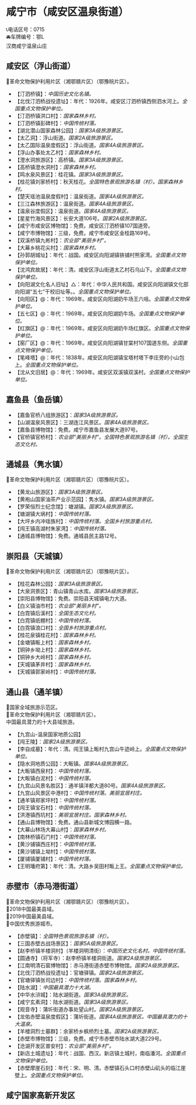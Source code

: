 # 咸宁市（咸安区温泉街道）  
📞电话区号：0715  
🚘车牌编号：鄂L  
汉商咸宁温泉山庄  

## 咸安区（浮山街道）  
🚩革命文物保护利用片区（湘鄂赣片区）（鄂豫皖片区）。   
* 【汀泗桥镇】：*中国历史文化名镇。*  
* 【北伐汀泗桥战役遗址】：年代：1926年。咸安区汀泗桥镇西侧泗水河上。*全国重点文物保护单位。*  
* 【汀泗桥镇洪口村】：*国家森林乡村。*  
* 【汀泗桥镇彭碑村】：*中国传统村落。*  
* 【湖北潜山国家森林公园】：*国家3A级旅游景区。*  
* 【太乙洞】：浮山街道。*国家2A级旅游景区。*  
* 【太乙国际温泉度假区】：浮山街道。*国家4A级旅游景区。*  
* 【浮山办事处太乙村】：*国家森林乡村。*  
* 【澄水洞旅游区】：高桥镇。*国家3A级旅游景区。*  
* 【高桥镇澄水洞村】：*国家森林乡村。*  
* 【鸣水泉风景区】：桂花镇。*国家3A级旅游景区。*  
* 【桂花镇刘家桥村】：秋天桂花。*全国特色景观旅游名镇（村）。国家森林乡村。*  
* 【楚天瑶池温泉度假村】：温泉街道。*国家4A级旅游景区。*  
* 【三江森林旅游区】：温泉街道。*国家4A级旅游景区。*  
* 【温泉谷度假区】：温泉街道。*国家4A级旅游景区。*  
* 【星星竹海风景区】：长安大道106号。*国家2A级旅游景区。*  
* 【咸宁市咸安区博物馆】：免费。咸安区汀泗桥镇107国道旁。   
* 【咸宁市博物馆】：三级，免费。咸宁市咸安区金桂路169号。   
* 【双溪桥镇九彬村】：*农业部“美丽乡村”。*  
* 【大幕乡桃花尖村】：*国家森林乡村。*  
* 【孙郭胡城址】：年代：战国。咸安区向阳湖镇铁铺村熊家湾。*全国重点文物保护单位。*  
* 【沈鸿宾故居】：年代：清。咸安区浮山街道太乙村石乌山下。*全国重点文物保护单位。*  
* 【向阳湖文化名人旧址】△：年代：中华人民共和国。咸安区向阳湖镇文化部向阳湖“五七”干校旧址等。。*全国重点文物保护单位。*      
* 【向阳区】@：年代：1969年。咸安区向阳湖奶牛场王六咀。*全国重点文物保护单位。*  
* 【五七区】@：年代：1969年。咸安区向阳湖奶牛场。*全国重点文物保护单位。*  
* 【红旗区】@：年代：1969年。咸安区向阳湖奶牛场红旗区。*全国重点文物保护单位。*  
* 【窑厂区】@：年代：1969年。咸安区向阳湖镇甘棠村107国道东侧。*全国重点文物保护单位。*  
* 【笔峰塔】@：年代：1838年。咸安区向阳湖镇宝塔村塔下李庄旁的小山包上。*全国重点文物保护单位。*  
* 【沈从文旧居】@：年代：1969年。咸安区双溪镇双溪村。*全国重点文物保护单位。*  

## 嘉鱼县（鱼岳镇）  
* 【嘉鱼官桥八组旅游区】：*国家3A级旅游景区。*  
* 【山湖温泉风景区】：三湖连江风景区。*国家4A级旅游景区。*  
* 【嘉鱼县博物馆】：免费。咸宁市嘉鱼县发展大道97号。   
* 【官桥镇官桥村】：*农业部“美丽乡村”。全国特色景观旅游名镇（村）。全国生态文化村。*  

## 通城县（隽水镇）  
🚩革命文物保护利用片区（湘鄂赣片区）（鄂豫皖片区）。   
* 【黄龙山旅游区】：*国家3A级旅游景区。*  
* 【黄袍山国家油茶产业示范园】：隽水镇。*国家3A级旅游景区。*  
* 【罗荣恒烈士纪念馆】：塘湖镇。*国家2A级旅游景区。*  
* 【塘湖镇大埚村】：*中国传统村落。*  
* 【大坪乡内冲瑶族村】：*中国传统村落。全国乡村旅游重点村。*  
* 【闯王镇高湖村朱家湾】：*中国传统村落。*  
* 【通城县博物馆】：免费。通城县民主路12号。   

## 崇阳县（天城镇）  
🚩革命文物保护利用片区（湘鄂赣片区）（鄂豫皖片区）。   
* 【桂花森林公园】：*国家3A级旅游景区。*  
* 【大泉洞景区】：青山镇青山水库。*国家3A级旅游景区。*  
* 【崇阳县博物馆】：免费。崇阳县天城镇电力大道。   
* 【白义镇油市村】：*农业部“美丽乡村”。*  
* 【白霓镇后溪村】：*全国生态文化村。*  
* 【白霓镇纸棚村】：*中国传统村落。*  
* 【白霓镇浪口村】：*全国乡村旅游重点村。*  
* 【桂花泉镇桂花村】：*国家森林乡村。*  
* 【金塘镇畈上村】：*国家森林乡村。*  
* 【铜钟乡坳上村】：*国家森林乡村。*  
* 【铜钟乡大岭村】：*国家森林乡村。*  
* 【天城镇茅井村】：*国家森林乡村。*  
* 【天城镇郭家岭村】：*中国传统村落。*  

## 通山县（通羊镇）  
🚩国家全域旅游示范区。   
🚩革命文物保护利用片区（湘鄂赣片区）。   
中国最具潜力的十大县域旅游。   
* 【九宫山-温泉国家地质公园】  
* 【闯王陵】：*国家2A级旅游景区。*  
* 【李自成墓】：年代：清。闯王镇上畈村九宫山牛迹岭上。*全国重点文物保护单位。*  
* 【隐水洞地质公园】：大畈镇。*国家4A级旅游景区。*  
* 【大畈镇西泉村】：*中国传统村落。*  
* 【大畈镇白泥村】：*中国传统村落。*  
* 【九宫山风景名胜区】：通羊镇洋都大道80号。*国家4A级旅游景区。*  
* 【九宫山风景区中港村】：*中国传统村落。美丽宜居村庄。*  
* 【通羊镇郑家坪村】：*中国传统村落。*  
* 【闯王镇宝石村】：*中国传统村落。*  
* 【洪港镇西坑村】：*美丽宜居村庄。国家森林乡村。*  
* 【通山县博物馆】：免费。通山县新城文博园横一路。   
* 【大幕山林场大幕山村】：*国家森林乡村。*  
* 【南林桥镇石门村】：*中国传统村落。*  
* 【黄沙铺镇西庄村】：*中国传统村落。*  
* 【黄沙铺镇上坳村】：*中国传统村落。*  
* 【厦铺镇厦铺村】：*中国传统村落。*  
* 【王明璠府第】：年代：清。大路乡吴田村畈上王。*全国重点文物保护单位。*  

## 赤壁市（赤马港街道）  
🚩革命文物保护利用片区（湘鄂赣片区）（鄂豫皖片区）。   
🏅2018中国最美县域。   
🏅2019中国最美县域。   
🏅中国优秀旅游城市。   
* 【赤壁镇】：*全国特色景观旅游名镇（村）。*  
* 【三国赤壁古战场景区】：*国家5A级旅游景区。*  
* 【赵李桥镇羊楼洞村】（羊楼洞明清街）：*中国历史文化名村。中国传统村落。*  
* 【圆通寺】（将军寺）：赵李桥镇羊楼洞街道。*国家2A级旅游景区。*  
* 【江南明清石窗博物馆】：赤马港街道赤壁市博物馆。*国家2A级旅游景区。*  
* 【北伐汀泗桥战役遗址】：官塘驿镇。*国家2A级旅游景区。*  
* 【官塘驿镇张司边村】：*中国传统村落。国家森林乡村。*    
* 【陆水湖】：*中国最具潜力十大湖。*  
* 【中华水浒城】：陆水湖街道。*国家3A级旅游景区。*  
* 【咸宁玄素洞】：陆水湖街道。*国家3A级旅游景区。*  
* 【观音寺】：蒲圻街道办事处望山村。*国家2A级旅游景区。*  
* 【龙佑赤壁温泉度假区】：蒲圻街道。*国家4A级旅游景区。中国最具潜力的十大温泉。*  
* 【羊楼洞烈士墓群】：余家桥乡枫桥烈士墓。*国家2A级旅游景区。*  
* 【赤壁市博物馆】：三级，免费。咸宁市赤壁市陆水湖大道229号。   
* 【沧湖开发区普安村】：*农业部“美丽乡村”。*    
* 【新店土城遗址】：年代：战国、西汉。新店镇土城村，南临潘河。*全国重点文物保护单位。*  
* 【赤壁摩崖石刻】：年代：宋、明、清。赤壁镇石头口村赤壁山矶头的临江崖壁上。*全国重点文物保护单位。*    
  
## 咸宁国家高新开发区  
